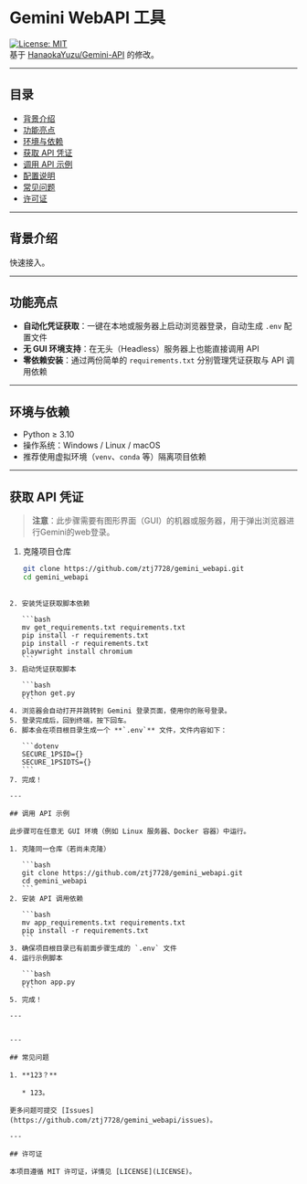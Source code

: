 # Gemini WebAPI 工具

[![License: MIT](https://img.shields.io/badge/License-MIT-blue.svg)](LICENSE)  
基于 [HanaokaYuzu/Gemini-API](https://github.com/HanaokaYuzu/Gemini-API) 的修改。

---

## 目录

- [背景介绍](#背景介绍)  
- [功能亮点](#功能亮点)  
- [环境与依赖](#环境与依赖)  
- [获取 API 凭证](#获取-api-凭证)  
- [调用 API 示例](#调用-api-示例)  
- [配置说明](#配置说明)  
- [常见问题](#常见问题)  
- [许可证](#许可证)  

---

## 背景介绍

快速接入。

---

## 功能亮点

- **自动化凭证获取**：一键在本地或服务器上启动浏览器登录，自动生成 `.env` 配置文件  
- **无 GUI 环境支持**：在无头（Headless）服务器上也能直接调用 API  
- **零依赖安装**：通过两份简单的 `requirements.txt` 分别管理凭证获取与 API 调用依赖  

---

## 环境与依赖

- Python ≥ 3.10 
- 操作系统：Windows / Linux / macOS  
- 推荐使用虚拟环境（`venv`、`conda` 等）隔离项目依赖  

---

## 获取 API 凭证

> **注意**：此步骤需要有图形界面（GUI）的机器或服务器，用于弹出浏览器进行Gemini的web登录。

1. 克隆项目仓库  
   ```bash
   git clone https://github.com/ztj7728/gemini_webapi.git
   cd gemini_webapi
````

2. 安装凭证获取脚本依赖

   ```bash
   mv get_requirements.txt requirements.txt
   pip install -r requirements.txt
   pip install -r requirements.txt
   playwright install chromium
   ```
3. 启动凭证获取脚本

   ```bash
   python get.py
   ```
4. 浏览器会自动打开并跳转到 Gemini 登录页面，使用你的账号登录。
5. 登录完成后，回到终端，按下回车。
6. 脚本会在项目根目录生成一个 **`.env`** 文件，文件内容如下：

   ```dotenv
   SECURE_1PSID={}
   SECURE_1PSIDTS={}
   ```
7. 完成！

---

## 调用 API 示例

此步骤可在任意无 GUI 环境（例如 Linux 服务器、Docker 容器）中运行。

1. 克隆同一仓库（若尚未克隆）

   ```bash
   git clone https://github.com/ztj7728/gemini_webapi.git
   cd gemini_webapi
   ```
2. 安装 API 调用依赖

   ```bash
   mv app_requirements.txt requirements.txt
   pip install -r requirements.txt
   ```
3. 确保项目根目录已有前面步骤生成的 `.env` 文件
4. 运行示例脚本

   ```bash
   python app.py
   ```
5. 完成！

---


---

## 常见问题

1. **123？**

   * 123。

更多问题可提交 [Issues](https://github.com/ztj7728/gemini_webapi/issues)。

---

## 许可证

本项目遵循 MIT 许可证，详情见 [LICENSE](LICENSE)。
